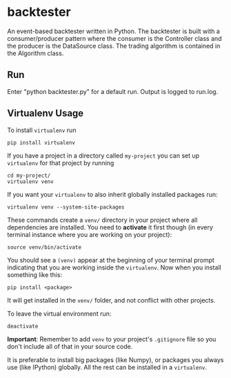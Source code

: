 # backtester

An event-based backtester written in Python. The backtester is built with a consumer/producer pattern where
the consumer is the Controller class and the producer is the DataSource class. The trading algorithm is contained
in the Algorithm class.

## Run
Enter "python backtester.py" for a default run. Output is logged to run.log.

## Virtualenv Usage
To install `virtualenv` run
```shell script
pip install virtualenv
```

If you have a project in a directory called `my-project` you can set up `virtualenv` for that project by running
```shell script
cd my-project/
virtualenv venv
```

If you want your `virtualenv` to also inherit globally installed packages run:
```shell script
virtualenv venv --system-site-packages
```

These commands create a `venv/` directory in your project where all dependencies are installed. You need to **activate** it first though (in every terminal instance where you are working on your project):
```shell script
source venv/bin/activate
```

You should see a `(venv)` appear at the beginning of your terminal prompt indicating that you are working inside the `virtualenv`. Now when you install something like this:
```shell script
pip install <package>
```

It will get installed in the `venv/` folder, and not conflict with other projects.

To leave the virtual environment run:
```shell script
deactivate
```

**Important**: Remember to add `venv` to your project's `.gitignore` file so you don't include all of that in your source code.

It is preferable to install big packages (like Numpy), or packages you always use (like IPython) globally. All the rest can be installed in a `virtualenv`.


